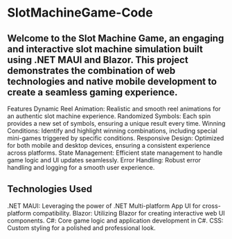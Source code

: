 # SlotMachineGame-Code

Welcome to the Slot Machine Game, an engaging and interactive slot machine simulation built using .NET MAUI and Blazor. This project demonstrates the combination of web technologies and native mobile development to create a seamless gaming experience.
------------------------------------------------------------------------------------------------------------------------------------------------------------------
Features
Dynamic Reel Animation: Realistic and smooth reel animations for an authentic slot machine experience.
Randomized Symbols: Each spin provides a new set of symbols, ensuring a unique result every time.
Winning Conditions: Identify and highlight winning combinations, including special mini-games triggered by specific conditions.
Responsive Design: Optimized for both mobile and desktop devices, ensuring a consistent experience across platforms.
State Management: Efficient state management to handle game logic and UI updates seamlessly.
Error Handling: Robust error handling and logging for a smooth user experience.

Technologies Used
------------------------------------------------------------------------------------------------------------------------------------------------------------------
.NET MAUI: Leveraging the power of .NET Multi-platform App UI for cross-platform compatibility.
Blazor: Utilizing Blazor for creating interactive web UI components.
C#: Core game logic and application development in C#.
CSS: Custom styling for a polished and professional look.
